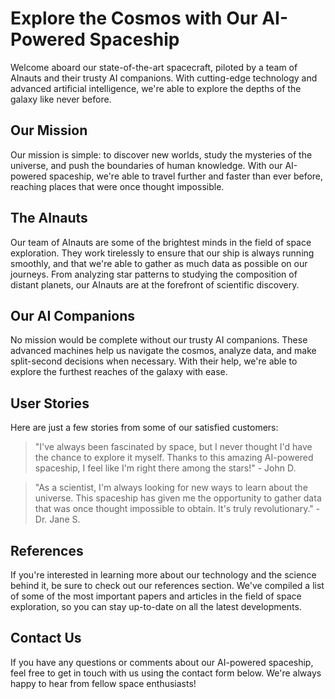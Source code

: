 <!--
Write me content for website with wallpaper which alt text is:

"A team of AInauts and their AI companions piloting a massive spacecraft through the heart of a galaxy, with stars and nebulae all around them."

The name/title of the page should not be 1:1 copy of the alt text but rather a real content of the website which is using this wallpaper.

- Use markdown format 
- Start with the heading
- The content should look like a real website 
- Include real sections like references, contact, user stories, etc. use things relevant to the page purpose.
- Feel free to use structure like headings, bullets, numbering, blockquotes, paragraphs, horizontal lines, etc.
- You can use formatting like bold or _italic_
- You can include UTF-8 emojis
- Links should be only #hash anchors (and you can refer to the document itself)
- Do not include images
-->

<!--font:Poppins-->

# Explore the Cosmos with Our AI-Powered Spaceship

Welcome aboard our state-of-the-art spacecraft, piloted by a team of AInauts and their trusty AI companions. With cutting-edge technology and advanced artificial intelligence, we're able to explore the depths of the galaxy like never before.

## Our Mission

Our mission is simple: to discover new worlds, study the mysteries of the universe, and push the boundaries of human knowledge. With our AI-powered spaceship, we're able to travel further and faster than ever before, reaching places that were once thought impossible.

## The AInauts

Our team of AInauts are some of the brightest minds in the field of space exploration. They work tirelessly to ensure that our ship is always running smoothly, and that we're able to gather as much data as possible on our journeys. From analyzing star patterns to studying the composition of distant planets, our AInauts are at the forefront of scientific discovery.

## Our AI Companions

No mission would be complete without our trusty AI companions. These advanced machines help us navigate the cosmos, analyze data, and make split-second decisions when necessary. With their help, we're able to explore the furthest reaches of the galaxy with ease.

## User Stories

Here are just a few stories from some of our satisfied customers:

> "I've always been fascinated by space, but I never thought I'd have the chance to explore it myself. Thanks to this amazing AI-powered spaceship, I feel like I'm right there among the stars!" - John D.

> "As a scientist, I'm always looking for new ways to learn about the universe. This spaceship has given me the opportunity to gather data that was once thought impossible to obtain. It's truly revolutionary." - Dr. Jane S.

## References

If you're interested in learning more about our technology and the science behind it, be sure to check out our references section. We've compiled a list of some of the most important papers and articles in the field of space exploration, so you can stay up-to-date on all the latest developments.

## Contact Us

If you have any questions or comments about our AI-powered spaceship, feel free to get in touch with us using the contact form below. We're always happy to hear from fellow space enthusiasts!
